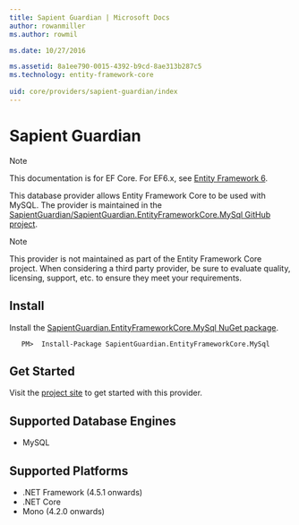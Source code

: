 ```yaml
---
title: Sapient Guardian | Microsoft Docs
author: rowanmiller
ms.author: rowmil

ms.date: 10/27/2016

ms.assetid: 8a1ee790-0015-4392-b9cd-8ae313b287c5
ms.technology: entity-framework-core
 
uid: core/providers/sapient-guardian/index
---
```

# Sapient Guardian

> [!NOTE]
> This documentation is for EF Core. For EF6.x, see [Entity Framework 6](../../../ef6/index.md).

This database provider allows Entity Framework Core to be used with MySQL. The provider is maintained in the [SapientGuardian/SapientGuardian.EntityFrameworkCore.MySql GitHub project](https://github.com/SapientGuardian/SapientGuardian.EntityFrameworkCore.MySql).

> [!NOTE]
> This provider is not maintained as part of the Entity Framework Core project. When considering a third party provider, be sure to evaluate quality, licensing, support, etc. to ensure they meet your requirements.

## Install

Install the [SapientGuardian.EntityFrameworkCore.MySql NuGet package](https://www.nuget.org/packages/SapientGuardian.EntityFrameworkCore.MySql).

<!-- literal_block"ids  "classes  "xml:space": "preserve", "backrefs  "linenos": false, "dupnames  : "csharp",", highlight_args}, "names": [] -->
````text
   PM>  Install-Package SapientGuardian.EntityFrameworkCore.MySql
````

## Get Started

Visit the [project site](https://github.com/SapientGuardian/SapientGuardian.EntityFrameworkCore.MySql) to get started with this provider.

## Supported Database Engines

* MySQL

## Supported Platforms

* .NET Framework (4.5.1 onwards)
* .NET Core
* Mono (4.2.0 onwards)
